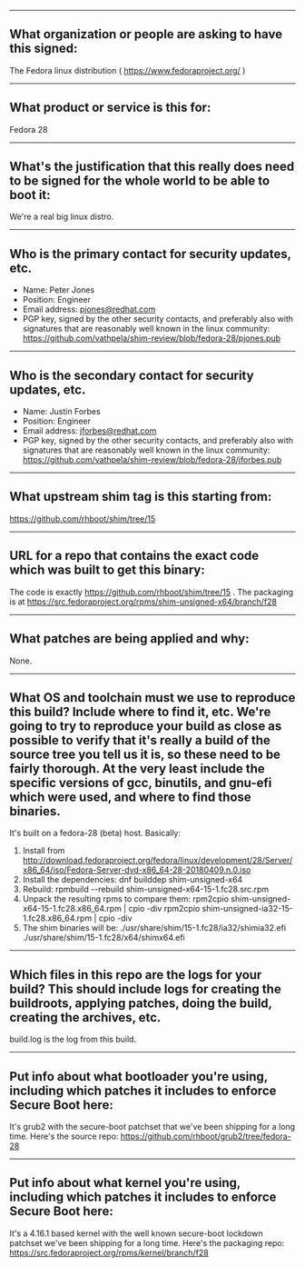 -------------------------------------------------------------------------------
What organization or people are asking to have this signed:
-------------------------------------------------------------------------------
The Fedora linux distribution ( https://www.fedoraproject.org/ )

-------------------------------------------------------------------------------
What product or service is this for:
-------------------------------------------------------------------------------
Fedora 28

-------------------------------------------------------------------------------
What's the justification that this really does need to be signed for the whole world to be able to boot it:
-------------------------------------------------------------------------------
We're a real big linux distro.

-------------------------------------------------------------------------------
Who is the primary contact for security updates, etc.
-------------------------------------------------------------------------------
- Name: Peter Jones
- Position: Engineer
- Email address: pjones@redhat.com
- PGP key, signed by the other security contacts, and preferably also with signatures that are reasonably well known in the linux community: https://github.com/vathpela/shim-review/blob/fedora-28/pjones.pub


-------------------------------------------------------------------------------
Who is the secondary contact for security updates, etc.
-------------------------------------------------------------------------------
- Name: Justin Forbes
- Position: Engineer
- Email address: jforbes@redhat.com
- PGP key, signed by the other security contacts, and preferably also with signatures that are reasonably well known in the linux community: https://github.com/vathpela/shim-review/blob/fedora-28/jforbes.pub

-------------------------------------------------------------------------------
What upstream shim tag is this starting from:
-------------------------------------------------------------------------------
https://github.com/rhboot/shim/tree/15

-------------------------------------------------------------------------------
URL for a repo that contains the exact code which was built to get this binary:
-------------------------------------------------------------------------------
The code is exactly https://github.com/rhboot/shim/tree/15 .
The packaging is at https://src.fedoraproject.org/rpms/shim-unsigned-x64/branch/f28

-------------------------------------------------------------------------------
What patches are being applied and why:
-------------------------------------------------------------------------------
None.

-------------------------------------------------------------------------------
What OS and toolchain must we use to reproduce this build?  Include where to find it, etc.  We're going to try to reproduce your build as close as possible to verify that it's really a build of the source tree you tell us it is, so these need to be fairly thorough. At the very least include the specific versions of gcc, binutils, and gnu-efi which were used, and where to find those binaries.
-------------------------------------------------------------------------------
It's built on a fedora-28 (beta) host.  Basically:

1. Install from http://download.fedoraproject.org/fedora/linux/development/28/Server/x86_64/iso/Fedora-Server-dvd-x86_64-28-20180409.n.0.iso
2. Install the dependencies: dnf builddep shim-unsigned-x64
3. Rebuild: rpmbuild --rebuild shim-unsigned-x64-15-1.fc28.src.rpm
4. Unpack the resulting rpms to compare them:
   rpm2cpio shim-unsigned-x64-15-1.fc28.x86_64.rpm | cpio -div
   rpm2cpio shim-unsigned-ia32-15-1.fc28.x86_64.rpm | cpio -div
5. The shim binaries will be:
   ./usr/share/shim/15-1.fc28/ia32/shimia32.efi
   ./usr/share/shim/15-1.fc28/x64/shimx64.efi

-------------------------------------------------------------------------------
Which files in this repo are the logs for your build?   This should include logs for creating the buildroots, applying patches, doing the build, creating the archives, etc.
-------------------------------------------------------------------------------
build.log is the log from this build.

-------------------------------------------------------------------------------
Put info about what bootloader you're using, including which patches it includes to enforce Secure Boot here:
-------------------------------------------------------------------------------
It's grub2 with the secure-boot patchset that we've been shipping for a long time.  Here's the source repo: https://github.com/rhboot/grub2/tree/fedora-28

-------------------------------------------------------------------------------
Put info about what kernel you're using, including which patches it includes to enforce Secure Boot here:
-------------------------------------------------------------------------------
It's a 4.16.1 based kernel with the well known secure-boot lockdown patchset we've been shipping for a long time.
Here's the packaging repo: https://src.fedoraproject.org/rpms/kernel/branch/f28

